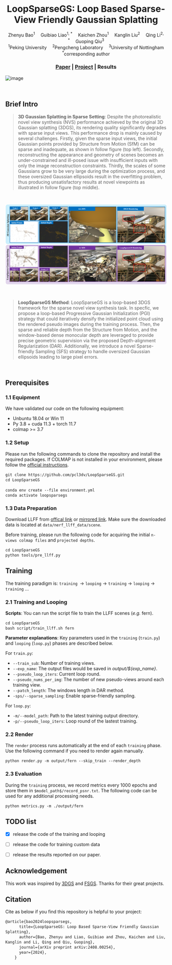 <div align="center">

<h1>LoopSparseGS: Loop Based Sparse-View Friendly Gaussian Splatting </h1>

<div>
    Zhenyu Bao<sup>1</sup>&emsp;
    Guibiao Liao<sup>1, *</sup>&emsp;
    Kaichen Zhou<sup>1</sup>&emsp;
    Kanglin Liu<sup>2</sup>&emsp;
    Qing Li<sup>2, *</sup>&emsp;
    Guoping Qiu<sup>3</sup>
</div>

<div>
    <sup>1</sup>Peking University&emsp;
    <sup>2</sup>Pengcheng Laboratory&emsp;
    <sup>3</sup>University of Nottingham
</div>

<div>
    <sup>*</sup>corresponding author
</div>

### [Paper](https://arxiv.org/abs/2408.00254) | [Project](https://zhenybao.github.io/LoopSparseGS) | Results

</div>

![image](assets/comparison.gif)

<br>

## Brief Intro
>**3D Gaussian Splatting in Sparse Setting**: Despite the photorealistic novel view synthesis (NVS) performance achieved by the original 3D Gaussian splatting (3DGS), its rendering quality significantly degrades with sparse input views. This performance drop is mainly caused by several challenges. Firstly, given the sparse input views, the initial Gaussian points provided by Structure from Motion (SfM) can be sparse and inadequate, as shown in follow figure (top left). Secondly, reconstructing the appearance and geometry of scenes becomes an under-constrained and ill-posed issue with insufficient inputs with only the image reconstruction constraints. Thirdly, the scales of some Gaussians grow to be very large during the optimization process, and these oversized Gaussian ellipsoids result in the overfitting problem, thus producing unsatisfactory results at novel viewpoints as illustrated in follow figure (top middle).

<br>

![image](assets/teaser.png)

<br>

>**LoopSparseGS Method**: LoopSparseGS is a loop-based 3DGS framework for the sparse novel view synthesis task. In specfic, we propose a loop-based Progressive Gaussian Initialization (PGI) strategy that could iteratively densify the initialized point cloud using the rendered pseudo images during the training process. Then, the sparse and reliable depth from the Structure from Motion, and the window-based dense monocular depth are leveraged to provide precise geometric supervision via the proposed Depth-alignment Regularization (DAR). Additionally, we introduce a novel Sparse-friendly Sampling (SFS) strategy to handle oversized Gaussian ellipsoids leading to large pixel errors.

<br>

## Prerequisites
### 1.1  Equipment

We have validated our code on the following equipment:

- Unbuntu 18.04  or Win 11
- Py 3.8 + cuda 11.3 + torch 11.7
- colmap >= 3.7

### 1.2  Setup

Please run the following commands to clone the repository and install the required packages.
If COLMAP is not installed in your environment, please follow the [official instructions](https://colmap.github.io/install.html).
```
git clone https://github.com/pcl3dv/LoopSparseGS.git
cd LoopSparseGS

conda env create --file environment.yml
conda activate loopsparsegs
```

### 1.3  Data Preparation
Download LLFF from [offical link](https://drive.google.com/drive/folders/128yBriW1IG_3NJ5Rp7APSTZsJqdJdfc1) or [mirrored link](https://drive.google.com/file/d/11PhkBXZZNYTD2emdG1awALlhCnkq7aN-/view). Make sure the downloaded data is located at `data/nerf_llff_data/scene`.

Before training, please run the following code for acquiring the initial `n-views colmap files` and `projected depths`.
```
cd LoopSparseGS
python tools/pre_llff.py
```


## Training
The training paradigm is:
`training `-> `looping` -> `training` -> `looping` -> `training` ... 

### 2.1  Training and Looping
**Scripts**: You can run the script file to train the LLFF scenes (*e.g.* fern).

```
cd LoopSparseGS
bash script/train_llff.sh fern
```

**Parameter explanations**: Key parameters used in the `training` (`train.py`) and `looping` (`loop.py`) phases are described below.


For `train.py`:
* `--train_sub`: Number of training views.
* `--exp_name`: The output files would be saved in *output/${exp_name}*.
* `--pseudo_loop_iters`: Current loop round.
* `--pseudo_nums_per_img`: The number of new pseudo-views around each training view.
* `--patch_length`: The windows length in DAR method.
* `-sps/--sparse_sampling`: Enable sparse-friendly sampling.

For `loop.py`:
* `-m/--model_path`: Path to the latest training output directory.
* `-p/--pseudo_loop_iters`: Loop round of the lastest training.


### 2.2  Render
The `render` process runs automatically at the end of each `training` phase.
Use the following command if you need to render again manually.

```
python render.py -m output/fern --skip_train --render_depth
```

### 2.3  Evaluation
During the `training` process, we record metrics every 1000 epochs and store them in `$model_path$/record_psnr.txt`.
The following code can be used for any additional processing needs.
```
python metrics.py -m ./output/fern
```


## TODO list
- [x] release the code of the training and looping
- [ ] release the code for training custom data
- [ ] release the results reported on our paper.


## Acknowledgement

This work was inspired by [3DGS](https://github.com/graphdeco-inria/gaussian-splatting) and [FSGS](https://github.com/VITA-Group/FSGS). Thanks for their great projects.


## Citation

Cite as below if you find this repository is helpful to your project:
```
@article{bao2024loopsparsegs,
      title={LoopSparseGS: Loop Based Sparse-View Friendly Gaussian Splatting},
      author={Bao, Zhenyu and Liao, Guibiao and Zhou, Kaichen and Liu, Kanglin and Li, Qing and Qiu, Guoping},
      journal={arXiv preprint arXiv:2408.00254},
      year={2024},
    }
```